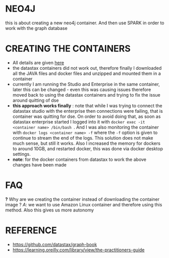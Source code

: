 # NEO4J

this is about creating a new neo4j container. And then use SPARK in order to work with the graph database


# CREATING THE CONTAINERS
* All details are given [here](https://github.com/datastax/graph-book/blob/master/docker-compose.yml)
* the datastax containers did not work out, therefore finally I downloaded all the JAVA files and docker files and unzipped and mounted them in a container
* currently I am running the Studio and Enterprise in the same container, later this can be changed - even this was causing issues therefore moved back to using the datastax containers and trying to fix the issue around quitting of dse 
* __this approach works finally__ : note that while I was trying to connect the datastax studio with the enterprise then connections were failing, that is container was quitting for dse. On order to avoid doing that, as soon as datastax enterprise started I logged into it with `docker exec -it <container name> /bin/bash `. And I was also monitoring the container with `docker logs <container name> -f` where the `-f` option is given to continue to stream the end of the logs. This solution does not make much sense, but still it works. Also I increased the memory for dockers to around 10GB, and restarted docker, this was done via docker desktop settings.
* __note__: for the docker containers from datastax to work the above changes have been made








# FAQ
__?__ Why are we creating the container instead of downloading the container image ?
_A_: we want to use Amazon Linux container and therefore using this method. Also this gives us more autonomy  


# REFERENCE
* https://github.com/datastax/graph-book
* https://learning.oreilly.com/library/view/the-practitioners-guide 